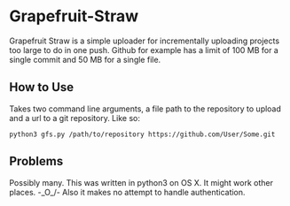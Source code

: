 # Grapefruit-Straw
Grapefruit Straw is a simple uploader for incrementally uploading projects too large to do in one push. Github for example has a limit of 100 MB for a single
commit and 50 MB for a single file.
## How to Use
Takes two command line arguments, a file path to the repository to upload and
a url to a git repository. Like so:
```python3
python3 gfs.py /path/to/repository https://github.com/User/Some.git
```

## Problems
Possibly many. This was written in python3 on OS X. It might work other places.
-\_O_/-
Also it makes no attempt to handle authentication.
